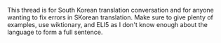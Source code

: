 This thread is for South Korean translation conversation and for anyone wanting to fix errors in SKorean translation. Make sure to give plenty of examples, use wiktionary, and ELI5 as I don't know enough about the language to form a full sentence.
